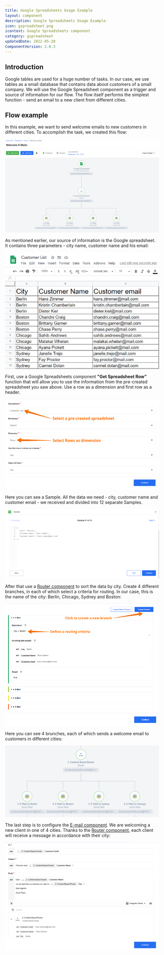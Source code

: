 ```yaml
---
title: Google Spreadsheets Usage Example
layout: component
description: Google Spreadsheets Usage Example.
icon: gspreadsheet.png
icontext: Google Spreadsheets component
category: gspreadsheet
updatedDate: 2022-05-20
ComponentVersion: 2.0.3
---
```


## Introduction

Google tables are used for a huge number of tasks. In our case, we use tables as a small database that contains data about customers of a small company. We will use the Google Spreadsheet component as a trigger and source of information for our flow. The flow itself performs the simplest function - send an email to a new client from different cities.

## Flow example

In this example, we want to send welcome emails to new customers in different cities. To accomplish the task, we created this flow:

![Example Flow](img/example-flow.png)

As mentioned earlier, our source of information is the Google spreadsheet. It contains three parameters - city name, customer name and his email:

![Customer List](img/spreadsheet.png)

First, use a Google Spreadsheets component **"Get Spreadsheet Row"** function that will allow you to use the information from the pre-created spreadsheet you saw above. Use a row as a dimension and first row as a header.

![Google Spreadsheet configure input](img/gspreadsheet-configure-input.png)

Here you can see a Sample. All the data we need - city, customer name and customer email - we received and divided into 12 separate Samples.

![Google Spreadsheet Sample](img/gspreadsheet-sample.png)

After that use a [Router component](/components/router/index) to sort the data by city. Create 4 different branches, in each of which select a criteria for routing. In our case, this is the name of the city: Berlin, Chicago, Sydney and Boston:

![Router configure input](img/router-input.png)

Here you can see 4 brunches, each of which sends a welcome email to customers in different cities:

![4 branches](img/4-branches.png)

The last step is to configure the [E-mail component](/components/email). We are welcoming a new client in one of 4 cities. Thanks to the [Router component](/components/router), each client will receive a message in accordance with their city:

![Email component - configure input](img/email-input.png)
